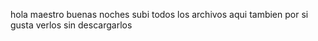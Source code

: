 hola maestro buenas noches subi todos los archivos aqui tambien por si gusta verlos sin descargarlos
